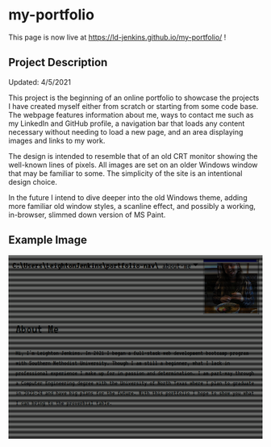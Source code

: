 # my-portfolio

This page is now live at https://ld-jenkins.github.io/my-portfolio/ !

## Project Description

Updated: 4/5/2021

This project is the beginning of an online portfolio to showcase the projects I have created myself either from scratch or starting from some code base.
The webpage features information about me, ways to contact me such as my LinkedIn and GitHub profile, a navigation bar that loads any content necessary without needing to load a new page, and an area displaying images and links to my work.

The design is intended to resemble that of an old CRT monitor showing the well-known lines of pixels. All images are set on an older Windows window that may be familiar to some. The simplicity of the site is an intentional design choice.

In the future I intend to dive deeper into the old Windows theme, adding more familiar old window styles, a scanline effect, and possibly a working, in-browser, slimmed down version of MS Paint.

## Example Image

![About Me Page](.\assets\images\imgofworkingsite.PNG)